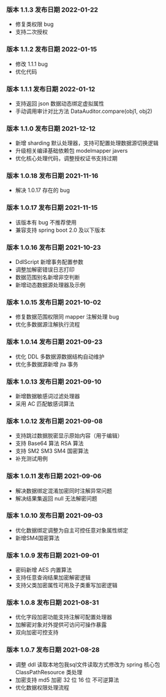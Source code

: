 
### 版本 1.1.3 发布日期 2022-01-22

- 修复类权限 bug
- 支持二次授权

### 版本 1.1.2 发布日期 2022-01-15

- 修改 1.1.1 bug
- 优化代码

### 版本 1.1.1 发布日期 2022-01-12

- 支持返回 json 数据动态绑定虚拟属性
- 手动调用审计对比方法 DataAuditor.compare(obj1, obj2)

### 版本 1.1.0 发布日期 2021-12-12

- 新增 sharding 默认处理器，支持可配置处理数据源切换逻辑
- 升级相关编译基础依赖包 modelmapper javers
- 优化核心处理代码，调整授权证书支持过期

### 版本 1.0.18 发布日期 2021-11-16

- 解决 1.0.17 存在的 bug

### 版本 1.0.17 发布日期 2021-11-15

- 该版本有 bug 不推荐使用
- 兼容支持 spring boot 2.0 及以下版本

### 版本 1.0.16 发布日期 2021-10-23

- DdlScript 新增事务配置参数
- 调整加解密错误日志打印
- 数据范围别名新增非空判断
- 新增动态数据源处理器及示例

### 版本 1.0.15 发布日期 2021-10-02

- 修复数据范围权限同 mapper 注解处理 bug
- 优化多数据源注解执行流程

### 版本 1.0.14 发布日期 2021-09-23

- 优化 DDL 多数据源数据结构自动维护
- 优化多数据源新增 jta 事务

### 版本 1.0.13 发布日期 2021-09-10

- 新增数据敏感词过滤处理器
- 采用 AC 匹配敏感词算法

### 版本 1.0.12 发布日期 2021-09-08

- 支持跳过数据脱密显示原始内容（用于编辑）
- 支持 Base64 算法 RSA 算法
- 支持 SM2  SM3  SM4 国密算法
- 补充测试用例

### 版本 1.0.11 发布日期 2021-09-06

- 解决数据绑定混淆加密同时注解异常问题
- 解决结果集返回 null 无法解密问题

### 版本 1.0.10 发布日期 2021-09-03

- 优化数据绑定调整为自主可控任意对象属性绑定
- 新增SM4国密算法

### 版本 1.0.9 发布日期 2021-09-01

- 密码新增 AES 内置算法
- 支持任意查询结果加密解密逻辑
- 支持父类加密属性可用及子类重写加密逻辑

### 版本 1.0.8 发布日期 2021-08-31

- 优化字段加密功能支持注解可配置处理器
- 加解密对象对外提供可访问可操作暴露
- 双向加密可控支持

### 版本 1.0.7 发布日期 2021-08-28

- 调整 ddl 读取本地包我sql文件读取方式修改为 spring 核心包 ClassPathResource 类处理
- 加密支持 md5 加密 32 位 16 位 不可逆算法
- 优化数据权限处理流程
